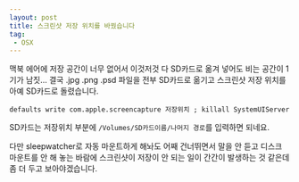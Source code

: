 ```yaml
---
layout: post
title: 스크린샷 저장 위치를 바꿨습니다
tag:
 - OSX
---
```


맥북 에어에 저장 공간이 너무 없어서 이것저것 다 SD카드로 옮겨 넣어도 비는 공간이 1기가 남짓… 결국 .jpg .png .psd 파일을 전부 SD카드로 옮기고 스크린샷 저장 위치를 아예 SD카드로 돌렸습니다.

`defaults write com.apple.screencapture 저장위치 ; killall SystemUIServer`

SD카드는 저장위치 부분에 `/Volumes/SD카드이름/나머지 경로`를 입력하면 되네요.

다만 sleepwatcher로 자동 마운트하게 해놔도 어째 건너뛰면서 말을 안 듣고 디스크 마운트를 안 해 놓는 바람에 스크린샷이 저장이 안 되는 일이 간간이 발생하는 것 같은데 좀 더 두고 보아야겠습니다.